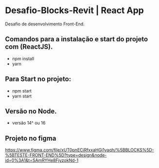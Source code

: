 # Desafio-Blocks-Revit | React App
 Desafio de desenvolvimento Front-End.
 
## Comandos para a instalação e start do projeto com (ReactJS).
 
 - npm install
 - yarn

 ## Para Start no projeto:

 - npm start
 - yarn start

## Versão no Node.

 - versão 14^ ou 16
 
## Projeto no figma

https://www.figma.com/file/xUT0pnECiRfxxaHGj1yaqh/%5BBLOCKS%5D-%5BTESTE-FRONT-END%5D?type=design&node-id=0%3A1&t=SAmRYHe8FjyzokNd-1
 
